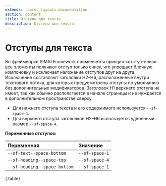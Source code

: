 ```yaml
---
extends: _core._layouts.documentation
section: content
title: Отступы для текста
description: Отступы для текста
---
```


# Отступы для текста

Во фреймворке SIMAI Framework применяется принцип «отступ-вниз»: все элементы получают отступ только снизу, что упрощает
блочную компоновку и исключает наложение отступов друг на друга. Исключение составляют заголовки H2–H6, расположенные
внутри текстового потока, для которых предусмотрены отступы по умолчанию без дополнительных модификаторов. Заголовок H1
верхнего отступа не имеет, так как обычно располагается в начале страницы и не нуждается в дополнительном пространстве
сверху.

* Для нижнего отступа текста и его содержимого используется `--sf-space-1`.
* Для верхнего отступа заголовков H2–H6 используется удвоенный размер `--sf-space-4`.

**Переменные отступов:**

| Переменная                   | Значение       |
|:-----------------------------|:---------------|
| `--sf-text--space-bottom`    | `--sf-space-1` |
| `--sf-heading--space-top`    | `--sf-space-4` |
| `--sf-heading--space-bottom` | `--sf-space-1` |
{.table}
